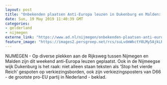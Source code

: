 ```yaml
---
layout: post
title: "Onbekenden plaatsen Anti-Europa leuzen in Dukenburg en Malden: ‘Stop het vierde Reich’"
date: Sun, 19 May 2019 11:40:39 GMT
categories: 
- gelderland 
- nijmegen 
externe_link: "https://www.ad.nl/nijmegen/onbekenden-plaatsen-anti-europa-leuzen-in-dukenburg-en-malden-stop-het-vierde-reich~ade6dca1/"
feature_image: "https://images2.persgroep.net/rcs/suLvdmWkctY0LMy5AjkLRX1nhhE/diocontent/148748177/_fitwidth/400/?appId=21791a8992982cd8da851550a453bd7f&quality=0.7"
---
```


NIJMEGEN - Op diverse plekken aan de Rijksweg tussen Nijmegen en Malden zijn dit weekend anti-Europa leuzen geplaatst. Ook in de Nijmeegse wijk Dukenburg is het raak: niet alleen staan teksten als ‘Stop het vierde Reich’ gespoten op verkiezingsborden, ook zijn verkiezingsposters van D66 - de grootste pro-EU partij in Nederland - beklad.

